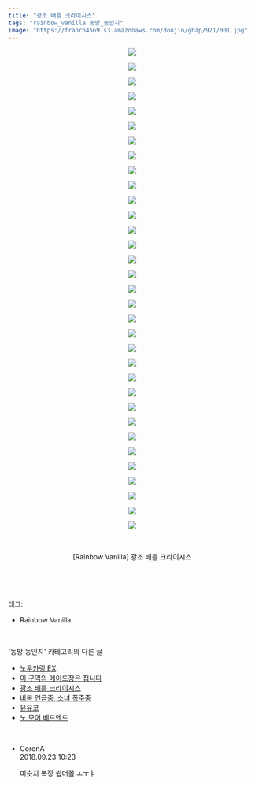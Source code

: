 ```yaml
---
title: "광조 배틀 크라이시스"
tags: "rainbow_vanilla 동방_동인지"
image: "https://franch4569.s3.amazonaws.com/doujin/ghap/921/001.jpg"
---
```

<div class="article">
<p style="text-align: center; clear: none; float: none;"><img src="{{ site.imgserver2 }}/ghap/921/001.jpg"/></p>
<p style="text-align: center; clear: none; float: none;"><img src="{{ site.imgserver2 }}/ghap/921/002.jpg"/></p>
<p style="text-align: center; clear: none; float: none;"><img src="{{ site.imgserver2 }}/ghap/921/003.jpg"/></p>
<p style="text-align: center; clear: none; float: none;"><img src="{{ site.imgserver2 }}/ghap/921/004.jpg"/></p>
<p style="text-align: center; clear: none; float: none;"><img src="{{ site.imgserver2 }}/ghap/921/005.jpg"/></p>
<p style="text-align: center; clear: none; float: none;"><img src="{{ site.imgserver2 }}/ghap/921/006.jpg"/></p>
<p style="text-align: center; clear: none; float: none;"><img src="{{ site.imgserver2 }}/ghap/921/007.jpg"/></p>
<p style="text-align: center; clear: none; float: none;"><img src="{{ site.imgserver2 }}/ghap/921/008.jpg"/></p>
<p style="text-align: center; clear: none; float: none;"><img src="{{ site.imgserver2 }}/ghap/921/009.jpg"/></p>
<p style="text-align: center; clear: none; float: none;"><img src="{{ site.imgserver2 }}/ghap/921/010.jpg"/></p>
<p style="text-align: center; clear: none; float: none;"><img src="{{ site.imgserver2 }}/ghap/921/011.jpg"/></p>
<p style="text-align: center; clear: none; float: none;"><img src="{{ site.imgserver2 }}/ghap/921/012.jpg"/></p>
<p style="text-align: center; clear: none; float: none;"><img src="{{ site.imgserver2 }}/ghap/921/013.jpg"/></p>
<p style="text-align: center; clear: none; float: none;"><img src="{{ site.imgserver2 }}/ghap/921/014.jpg"/></p>
<p style="text-align: center; clear: none; float: none;"><img src="{{ site.imgserver2 }}/ghap/921/015.jpg"/></p>
<p style="text-align: center; clear: none; float: none;"><img src="{{ site.imgserver2 }}/ghap/921/016.jpg"/></p>
<p style="text-align: center; clear: none; float: none;"><img src="{{ site.imgserver2 }}/ghap/921/017.jpg"/></p>
<p style="text-align: center; clear: none; float: none;"><img src="{{ site.imgserver2 }}/ghap/921/018.jpg"/></p>
<p style="text-align: center; clear: none; float: none;"><img src="{{ site.imgserver2 }}/ghap/921/019.jpg"/></p>
<p style="text-align: center; clear: none; float: none;"><img src="{{ site.imgserver2 }}/ghap/921/020.jpg"/></p>
<p style="text-align: center; clear: none; float: none;"><img src="{{ site.imgserver2 }}/ghap/921/021.jpg"/></p>
<p style="text-align: center; clear: none; float: none;"><img src="{{ site.imgserver2 }}/ghap/921/022.jpg"/></p>
<p style="text-align: center; clear: none; float: none;"><img src="{{ site.imgserver2 }}/ghap/921/023.jpg"/></p>
<p style="text-align: center; clear: none; float: none;"><img src="{{ site.imgserver2 }}/ghap/921/024.jpg"/></p>
<p style="text-align: center; clear: none; float: none;"><img src="{{ site.imgserver2 }}/ghap/921/025.jpg"/></p>
<p style="text-align: center; clear: none; float: none;"><img src="{{ site.imgserver2 }}/ghap/921/026.jpg"/></p>
<p style="text-align: center; clear: none; float: none;"><img src="{{ site.imgserver2 }}/ghap/921/027.jpg"/></p>
<p style="text-align: center; clear: none; float: none;"><img src="{{ site.imgserver2 }}/ghap/921/028.jpg"/></p>
<p style="text-align: center; clear: none; float: none;"><img src="{{ site.imgserver2 }}/ghap/921/029.jpg"/></p>
<p style="text-align: center; clear: none; float: none;"><img src="{{ site.imgserver2 }}/ghap/921/030.jpg"/></p>
<p style="text-align: center; clear: none; float: none;"><img src="{{ site.imgserver2 }}/ghap/921/031.jpg"/></p>
<p style="text-align: center; clear: none; float: none;"><img src="{{ site.imgserver2 }}/ghap/921/032.jpg"/></p>
<p style="text-align: center; clear: none; float: none;"><img src="{{ site.imgserver2 }}/ghap/921/033.jpg"/></p>
<p style="text-align: center; clear: none; float: none;"><br/></p>
<p style="text-align: center; clear: none; float: none;">[Rainbow Vanilla] 광조 배틀 크라이시스</p>
<p><br/></p>
</div><br/>
<div class="tagTrail">
<p>태그: </p>
<ul>
<li>Rainbow Vanilla</li>
</ul>
</div><br/>
<div class="another">
<p>'동방 동인지' 카테고리의 다른 글</p>
<ul>
<li><a href="/ghap_923">노우카링 EX</a></li>
<li><a href="/ghap_922">이 구역의 메이드장은 접니다</a></li>
<li><a href="/ghap_921">광조 배틀 크라이시스</a></li>
<li><a href="/ghap_920">비봉 연금중, 소녀 폭주중</a></li>
<li><a href="/ghap_919">유유코</a></li>
<li><a href="/ghap_918">노 모어 베드엔드</a></li>
</ul>
</div><br/>
<div class="cb_module cb_fluid">
<div class="cb_wrt cb_profile">
<div class="comment">
<ul>
<li class="cb_thumb_off" id="comment15338470">
<div class="cb_comment_area">
<div class="cb_info_area">
<div class="cb_section">
<span class="cb_nick_name">CoronA</span>
</div>
<div class="cb_section">
<span class="cb_date">2018.09.23 10:23 </span>
</div>
</div>
<div class="cb_dsc_comment">
<p class="cb_dsc">
											미슷치 복장 쓉머꼴 ㅗㅜㅑ
										</p>
</div>
</div></li>
</ul>
</div>
</div><!-- commentList close -->
</div><br/>
